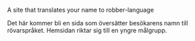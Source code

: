 A site that translates your name to robber-language

Det här kommer bli en sida som översätter besökarens namn till rövarspråket. Hemsidan riktar sig till en yngre målgrupp. 
